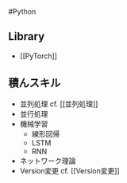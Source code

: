 #Python

## Library

- [[PyTorch]]


## 積んスキル

- 並列処理 cf. [[並列処理]]
- 並行処理
- 機械学習
	- 線形回帰
	- LSTM
	- RNN
- ネットワーク理論
- Version変更 cf. [[Version変更]]
